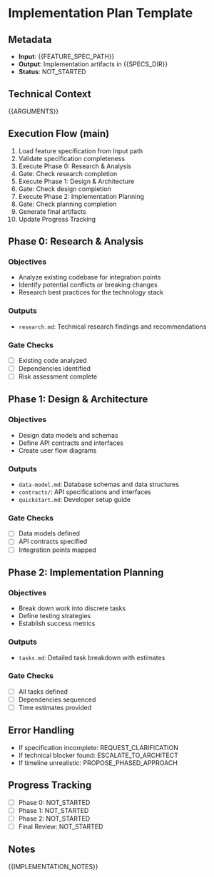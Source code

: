 # Implementation Plan Template

## Metadata
- **Input**: {{FEATURE_SPEC_PATH}}
- **Output**: Implementation artifacts in {{SPECS_DIR}}
- **Status**: NOT_STARTED

## Technical Context
{{ARGUMENTS}}

## Execution Flow (main)
1. Load feature specification from Input path
2. Validate specification completeness
3. Execute Phase 0: Research & Analysis
4. Gate: Check research completion
5. Execute Phase 1: Design & Architecture
6. Gate: Check design completion
7. Execute Phase 2: Implementation Planning
8. Gate: Check planning completion
9. Generate final artifacts
10. Update Progress Tracking

## Phase 0: Research & Analysis
### Objectives
- Analyze existing codebase for integration points
- Identify potential conflicts or breaking changes
- Research best practices for the technology stack

### Outputs
- `research.md`: Technical research findings and recommendations

### Gate Checks
- [ ] Existing code analyzed
- [ ] Dependencies identified
- [ ] Risk assessment complete

## Phase 1: Design & Architecture
### Objectives
- Design data models and schemas
- Define API contracts and interfaces
- Create user flow diagrams

### Outputs
- `data-model.md`: Database schemas and data structures
- `contracts/`: API specifications and interfaces
- `quickstart.md`: Developer setup guide

### Gate Checks
- [ ] Data models defined
- [ ] API contracts specified
- [ ] Integration points mapped

## Phase 2: Implementation Planning
### Objectives
- Break down work into discrete tasks
- Define testing strategies
- Establish success metrics

### Outputs
- `tasks.md`: Detailed task breakdown with estimates

### Gate Checks
- [ ] All tasks defined
- [ ] Dependencies sequenced
- [ ] Time estimates provided

## Error Handling
- If specification incomplete: REQUEST_CLARIFICATION
- If technical blocker found: ESCALATE_TO_ARCHITECT
- If timeline unrealistic: PROPOSE_PHASED_APPROACH

## Progress Tracking
- [ ] Phase 0: NOT_STARTED
- [ ] Phase 1: NOT_STARTED
- [ ] Phase 2: NOT_STARTED
- [ ] Final Review: NOT_STARTED

## Notes
{{IMPLEMENTATION_NOTES}}